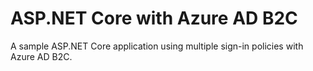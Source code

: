 ASP.NET Core with Azure AD B2C
==============================

A sample ASP.NET Core application using multiple sign-in policies with Azure AD B2C.
